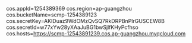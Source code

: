 cos.appId=1254389369
cos.region=ap-guangzhou
cos.bucketName=scmp-1254389123
cos.secretKey=AKIDuaz9WdOMzQvSQ7RkDRPBnPlrGUSCEW8B
cos.secretId=w77xYw28yXAaJuBG1bwSjlfKHyPcfhso
cos.hosts=https://scmp-12543891239.cos.ap-guangzhou.myqcloud.com
